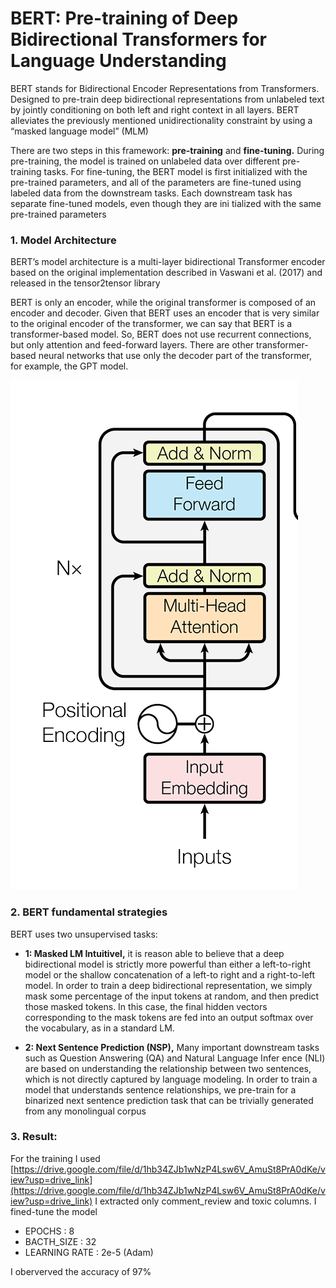 # BERT: Pre-training of Deep Bidirectional Transformers for  Language Understanding

BERT stands for Bidirectional Encoder Representations from Transformers. 
Designed to pre-train deep bidirectional representations from unlabeled 
text by jointly conditioning on both left and right context in all layers. 
BERT alleviates the previously mentioned unidirectionality constraint by using a “masked language model” (MLM) 

There are two steps in this framework: **pre-training** and **fine-tuning.**
During pre-training, the model is trained on unlabeled data over different pre-training tasks. 
For fine-tuning, the BERT model is first initialized with the pre-trained parameters, 
and all of the parameters are fine-tuned using labeled data from the downstream tasks. 
Each downstream task has separate fine-tuned models,  even though they are ini tialized with the same pre-trained parameters

### 1. Model Architecture 

BERT’s model architecture is a multi-layer bidirectional Transformer encoder based on the original 
implementation described in Vaswani et al. (2017) and released in the tensor2tensor library 


BERT is only an encoder, while the original transformer is composed of an encoder and decoder.
Given that BERT uses an encoder that is very similar to the original encoder of the transformer, 
we can say that BERT is a transformer-based model. So, BERT does not use recurrent connections,
but only attention and feed-forward layers. There are other transformer-based neural networks 
that use only the decoder part of the transformer, for example, the GPT model.

![Bert-architecture](bert_architecture.png)

### 2. BERT fundamental strategies

BERT uses two unsupervised tasks:

- **1: Masked LM Intuitivel,** it is reason able to believe that a deep bidirectional model is
 strictly more powerful than either a left-to-right model or the shallow concatenation of a left-to right
 and a right-to-left model. 
In order to train a deep bidirectional representation, we simply mask some percentage of the input
tokens at random, and then predict those masked tokens. In this case, the final hidden vectors corresponding to the
 mask tokens are fed into an output softmax over the vocabulary, as in a standard LM. 
 
 - **2: Next Sentence Prediction (NSP),**  Many important downstream tasks such as Question Answering (QA) 
 and Natural Language Infer ence (NLI) are based on understanding the relationship between two sentences, 
 which is not directly captured by language modeling. In order to train a model that understands sentence 
 relationships, we pre-train for a binarized next sentence prediction task that can be trivially generated from any monolingual corpus
 
 
 ### 3. Result: 
 
 For the training I used [https://drive.google.com/file/d/1hb34ZJb1wNzP4Lsw6V_AmuSt8PrA0dKe/view?usp=drive_link](https://drive.google.com/file/d/1hb34ZJb1wNzP4Lsw6V_AmuSt8PrA0dKe/view?usp=drive_link)
 I extracted only comment_review and toxic columns. I fined-tune the model 
 
 - EPOCHS : 8
 - BACTH_SIZE : 32
 - LEARNING RATE : 2e-5 (Adam)
  
 I oberverved the accuracy of 97% 
 
 
 
 
 
 
 
 
 
 
 
 
 
 
 
 
 
 
 
 
 
